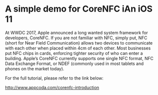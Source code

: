 # A simple demo for CoreNFC iAn iOS 11

At WWDC 2017, Apple announced a long wanted system framework for developers, CoreNFC. If you are not familiar with NFC, simply put, NFC (short for Near Field Communication) allows two devices to communicate with each other when placed within 4cm of each other. Most businesses put NFC chips in cards, enforcing tighter security of who can enter a building. Apple’s CoreNFC currently supports one single NFC format, NFC Data Exchange Format, or NDEF (commonly used in most tablets and phones on the market today).

For the full tutorial, please refer to the link below:

http://www.appcoda.com/corenfc-introduction
